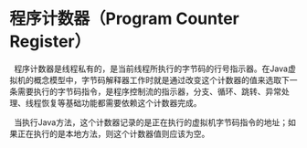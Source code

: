 # 程序计数器（Program Counter Register）
&nbsp;&nbsp;程序计数器是线程私有的，是当前线程所执行的字节码的行号指示器。在Java虚拟机的概念模型中，字节码解释器工作时就是通过改变这个计数器的值来选取下一条需要执行的字节码指令，是程序控制流的指示器，分支、循环、跳转、异常处理、线程恢复等基础功能都需要依赖这个计数器完成。

&nbsp;&nbsp;当执行Java方法，这个计数器记录的是正在执行的虚拟机字节码指令的地址；如果正在执行的是本地方法，则这个计数器值则应该为空。